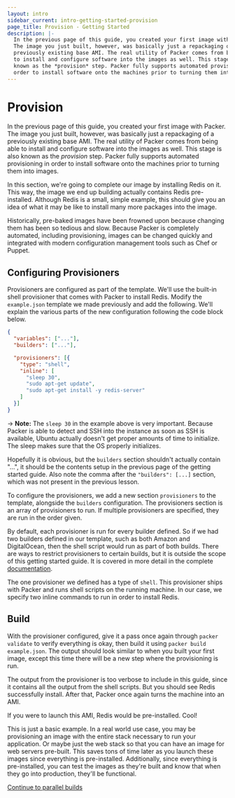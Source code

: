 ```yaml
---
layout: intro
sidebar_current: intro-getting-started-provision
page_title: Provision - Getting Started
description: |-
  In the previous page of this guide, you created your first image with Packer.
  The image you just built, however, was basically just a repackaging of a
  previously existing base AMI. The real utility of Packer comes from being able
  to install and configure software into the images as well. This stage is also
  known as the *provision* step. Packer fully supports automated provisioning in
  order to install software onto the machines prior to turning them into images.
---
```


# Provision

In the previous page of this guide, you created your first image with Packer.
The image you just built, however, was basically just a repackaging of a
previously existing base AMI. The real utility of Packer comes from being able
to install and configure software into the images as well. This stage is also
known as the *provision* step. Packer fully supports automated provisioning in
order to install software onto the machines prior to turning them into images.

In this section, we're going to complete our image by installing Redis on it.
This way, the image we end up building actually contains Redis pre-installed.
Although Redis is a small, simple example, this should give you an idea of what
it may be like to install many more packages into the image.

Historically, pre-baked images have been frowned upon because changing them has
been so tedious and slow. Because Packer is completely automated, including
provisioning, images can be changed quickly and integrated with modern
configuration management tools such as Chef or Puppet.

## Configuring Provisioners

Provisioners are configured as part of the template. We'll use the built-in
shell provisioner that comes with Packer to install Redis. Modify the
`example.json` template we made previously and add the following. We'll explain
the various parts of the new configuration following the code block below.

```json
{
  "variables": ["..."],
  "builders": ["..."],

  "provisioners": [{
    "type": "shell",
    "inline": [
      "sleep 30",
      "sudo apt-get update",
      "sudo apt-get install -y redis-server"
    ]
  }]
}
```

-> **Note:** The `sleep 30` in the example above is very important. Because
Packer is able to detect and SSH into the instance as soon as SSH is available,
Ubuntu actually doesn't get proper amounts of time to initialize. The sleep
makes sure that the OS properly initializes.

Hopefully it is obvious, but the `builders` section shouldn't actually contain
"...", it should be the contents setup in the previous page of the getting
started guide. Also note the comma after the `"builders": [...]` section, which
was not present in the previous lesson.

To configure the provisioners, we add a new section `provisioners` to the
template, alongside the `builders` configuration. The provisioners section is an
array of provisioners to run. If multiple provisioners are specified, they are
run in the order given.

By default, each provisioner is run for every builder defined. So if we had two
builders defined in our template, such as both Amazon and DigitalOcean, then the
shell script would run as part of both builds. There are ways to restrict
provisioners to certain builds, but it is outside the scope of this getting
started guide. It is covered in more detail in the complete
[documentation](/docs/index.html).

The one provisioner we defined has a type of `shell`. This provisioner ships
with Packer and runs shell scripts on the running machine. In our case, we
specify two inline commands to run in order to install Redis.

## Build

With the provisioner configured, give it a pass once again through
`packer validate` to verify everything is okay, then build it using
`packer build example.json`. The output should look similar to when you built
your first image, except this time there will be a new step where the
provisioning is run.

The output from the provisioner is too verbose to include in this guide, since
it contains all the output from the shell scripts. But you should see Redis
successfully install. After that, Packer once again turns the machine into an
AMI.

If you were to launch this AMI, Redis would be pre-installed. Cool!

This is just a basic example. In a real world use case, you may be provisioning
an image with the entire stack necessary to run your application. Or maybe just
the web stack so that you can have an image for web servers pre-built. This
saves tons of time later as you launch these images since everything is
pre-installed. Additionally, since everything is pre-installed, you can test the
images as they're built and know that when they go into production, they'll be
functional.

[Continue to parallel builds](./parallel-builds.html)